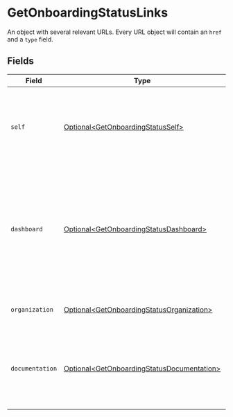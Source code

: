 # GetOnboardingStatusLinks

An object with several relevant URLs. Every URL object will contain an `href` and a `type` field.


## Fields

| Field                                                                                                                                    | Type                                                                                                                                     | Required                                                                                                                                 | Description                                                                                                                              |
| ---------------------------------------------------------------------------------------------------------------------------------------- | ---------------------------------------------------------------------------------------------------------------------------------------- | ---------------------------------------------------------------------------------------------------------------------------------------- | ---------------------------------------------------------------------------------------------------------------------------------------- |
| `self`                                                                                                                                   | [Optional\<GetOnboardingStatusSelf>](../../models/operations/GetOnboardingStatusSelf.md)                                                 | :heavy_minus_sign:                                                                                                                       | In v2 endpoints, URLs are commonly represented as objects with an `href` and `type` field.                                               |
| `dashboard`                                                                                                                              | [Optional\<GetOnboardingStatusDashboard>](../../models/operations/GetOnboardingStatusDashboard.md)                                       | :heavy_minus_sign:                                                                                                                       | Direct link to the onboarding process in the Mollie dashboard. The merchant can be redirected to this page to<br/>complete their onboarding. |
| `organization`                                                                                                                           | [Optional\<GetOnboardingStatusOrganization>](../../models/operations/GetOnboardingStatusOrganization.md)                                 | :heavy_minus_sign:                                                                                                                       | The API resource URL of the organization.                                                                                                |
| `documentation`                                                                                                                          | [Optional\<GetOnboardingStatusDocumentation>](../../models/operations/GetOnboardingStatusDocumentation.md)                               | :heavy_minus_sign:                                                                                                                       | In v2 endpoints, URLs are commonly represented as objects with an `href` and `type` field.                                               |